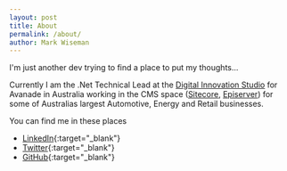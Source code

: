 ```yaml
---
layout: post
title: About
permalink: /about/
author: Mark Wiseman
---
```


I'm just another dev trying to find a place to put my thoughts...

Currently I am the .Net Technical Lead at the [Digital Innovation Studio](https://www.avanade.com/en-au/about-avanade/approach/digital-studio) for Avanade in Australia working in the CMS space ([Sitecore](https://www.sitecore.com/), [Episerver](https://www.episerver.com/)) for some of Australias largest Automotive, Energy and Retail businesses.

You can find me in these places
- [LinkedIn](https://www.linkedin.com/in/markwiseman/){:target="_blank"}
- [Twitter](https://twitter.com/markwiseman/){:target="_blank"}
- [GitHub](https://github.com/mawiseman){:target="_blank"}